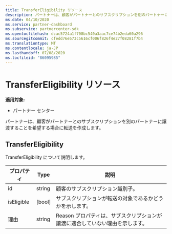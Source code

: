 ```yaml
---
title: TransferEligibility リソース
description: パートナーは、顧客がパートナーとのサブスクリプションを別のパートナーに譲渡することを希望する場合に転送を作成します。
ms.date: 04/10/2020
ms.service: partner-dashboard
ms.subservice: partnercenter-sdk
ms.openlocfilehash: dcac5724a1f708bc540a3aac7ce74b2eda60a296
ms.sourcegitcommit: cfedd76e573c5616cf006f826f4e27f08281f7b4
ms.translationtype: MT
ms.contentlocale: ja-JP
ms.lasthandoff: 07/08/2020
ms.locfileid: "86095985"
---
```

# <a name="transfereligibility-resources"></a>TransferEligibility リソース

**適用対象:**

- パートナー センター

パートナーは、顧客がパートナーとのサブスクリプションを別のパートナーに譲渡することを希望する場合に転送を作成します。

## <a name="transfereligibility"></a>TransferEligibility

TransferEligibility について説明します。

| プロパティ              | Type             | 説明                                                                              |
|-----------------------|------------------|------------------------------------------------------------------------------------------|
| id                    | string           | 顧客のサブスクリプション識別子。                                                  |
| isEligible            | [bool]             | サブスクリプションが転送の対象であるかどうかを示します。                         |
| 理由                | string           | Reason プロパティは、サブスクリプションが譲渡に適合していない理由を示します。 |